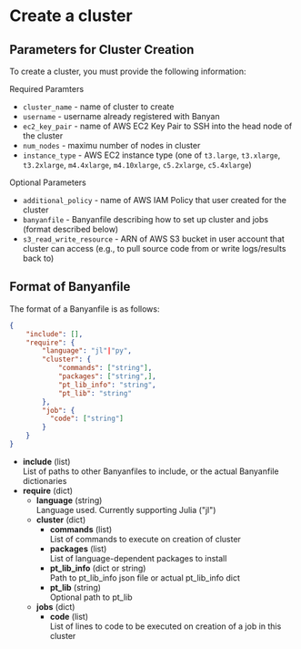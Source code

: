 # Create a cluster

## Parameters for Cluster Creation

To create a cluster, you must provide the following information:

Required Paramters
* `cluster_name` - name of cluster to create
* `username` - username already registered with Banyan
* `ec2_key_pair` - name of AWS EC2 Key Pair to SSH into the head node of the cluster
* `num_nodes` - maximu number of nodes in cluster
* `instance_type` - AWS EC2 instance type (one of `t3.large`, `t3.xlarge`, `t3.2xlarge`, `m4.4xlarge`, `m4.10xlarge`, `c5.2xlarge`, `c5.4xlarge`)

Optional Parameters
* `additional_policy` - name of AWS IAM Policy that user created for the cluster
* `banyanfile` - Banyanfile describing how to set up cluster and jobs (format described below)
* `s3_read_write_resource` - ARN of AWS S3 bucket in user account that cluster can access (e.g., to pull source code from or write logs/results back to)


## Format of Banyanfile

The format of a Banyanfile is as follows:
```json
{
    "include": [],
    "require": {
        "language": "jl"|"py",
        "cluster": {
            "commands": ["string"],
            "packages": ["string",],
            "pt_lib_info": "string",
            "pt_lib": "string"
        },
        "job": {
          "code": ["string"]
        }
    }
}
```
* **include** (list)  
List of paths to other Banyanfiles to include, or the actual Banyanfile dictionaries
* **require** (dict)
  * **language** (string)  
  Language used. Currently supporting Julia ("jl")
  * **cluster** (dict)
    * **commands** (list)  
    List of commands to execute on creation of cluster
    * **packages** (list)  
    List of language-dependent packages to install
    * **pt_lib_info** (dict or string)  
    Path to pt_lib_info json file or actual pt_lib_info dict
    * **pt_lib** (string)  
    Optional path to pt_lib
  * **jobs** (dict)  
    * **code** (list)  
    List of lines to code to be executed on creation of a job in this cluster
